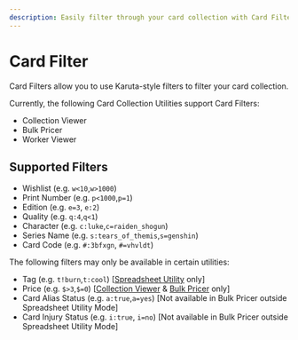 ```yaml
---
description: Easily filter through your card collection with Card Filter
---
```


# Card Filter

Card Filters allow you to use Karuta-style filters to filter your card collection.

Currently, the following Card Collection Utilities support Card Filters:

* Collection Viewer
* Bulk Pricer
* Worker Viewer

## Supported Filters

* Wishlist (e.g. `w<10`,`w>1000`)
* Print Number (e.g. `p<1000`,`p=1`)
* Edition (e.g. `e=3`, `e:2`)
* Quality (e.g. `q:4`,`q<1`)
* Character (e.g. `c:luke`,`c=raiden_shogun`)
* Series Name (e.g. `s:tears_of_themis`,`s=genshin`)
* Card Code (e.g. `#:3bfxgn`, `#=vhvldt`)

The following filters may only be available in certain utilities:

* Tag (e.g. `t!burn`,`t:cool`) \[[Spreadsheet Utility](spreadsheet-utility.md) only]
* Price (e.g. `$>3`,`$=0`) \[[Collection Viewer](collection-viewer.md) & [Bulk Pricer](bulk-pricer.md) only]
* Card Alias Status (e.g. `a:true`,`a=yes`) \[Not available in Bulk Pricer outside Spreadsheet Utility Mode]
* Card Injury Status (e.g. `i:true`, `i=no`) \[Not available in Bulk Pricer outside Spreadsheet Utility Mode]
